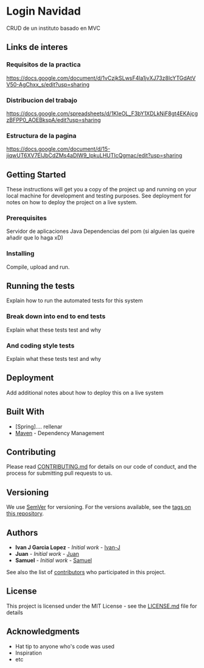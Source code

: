 # Login Navidad

CRUD de un instituto basado en MVC

## Links de interes
### Requisitos de la practica

https://docs.google.com/document/d/1vCzjkSLwsF4la1jvXJ73z8lcYTGdAtVV50-AgChxx_s/edit?usp=sharing

### Distribucion del trabajo

https://docs.google.com/spreadsheets/d/1KIeOL_F3bY1XDLkNiF8gt4EKAjcgzBFPP0_AOEBkspA/edit?usp=sharing

### Estructura de la pagina

https://docs.google.com/document/d/15-jiqwUT6XV7EIJbCdZMs4aDlW9_lpkuLHUTIcQgmac/edit?usp=sharing

## Getting Started

These instructions will get you a copy of the project up and running on your local machine for development and testing purposes. See deployment for notes on how to deploy the project on a live system.

### Prerequisites

Servidor de aplicaciones Java
Dependencias del pom (si alguien las queire añadir que lo haga xD)

### Installing

Compile, upload and run.

## Running the tests

Explain how to run the automated tests for this system

### Break down into end to end tests

Explain what these tests test and why

### And coding style tests

Explain what these tests test and why

## Deployment

Add additional notes about how to deploy this on a live system

## Built With

* [Spring].... rellenar 
* [Maven](https://maven.apache.org/) - Dependency Management

## Contributing

Please read [CONTRIBUTING.md](https://gist.github.com/trabajososcarnavidad/........) for details on our code of conduct, and the process for submitting pull requests to us.

## Versioning

We use [SemVer](http://semver.org/) for versioning. For the versions available, see the [tags on this repository](https://github.com/your/project/tags). 

## Authors

* **Ivan J Garcia Lopez** - *Initial work* - [Ivan-J](https://github.com/Ivan......)
* **Juan** - *Initial work* - [Juan](https://github.com/Juan......)
* **Samuel** - *Initial work* - [Samuel](https://github.com/Samuel......)

See also the list of [contributors](https://github.com/your/project/contributors) who participated in this project.

## License

This project is licensed under the MIT License - see the [LICENSE.md](LICENSE.md) file for details

## Acknowledgments

* Hat tip to anyone who's code was used
* Inspiration
* etc

